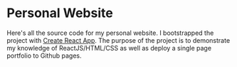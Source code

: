 # Personal Website

Here's all the source code for my personal website. I bootstrapped the project with [Create React App](https://github.com/facebook/create-react-app). 
The purpose of the project is to demonstrate my knowledge of ReactJS/HTML/CSS as well as deploy a single page portfolio to Github pages.